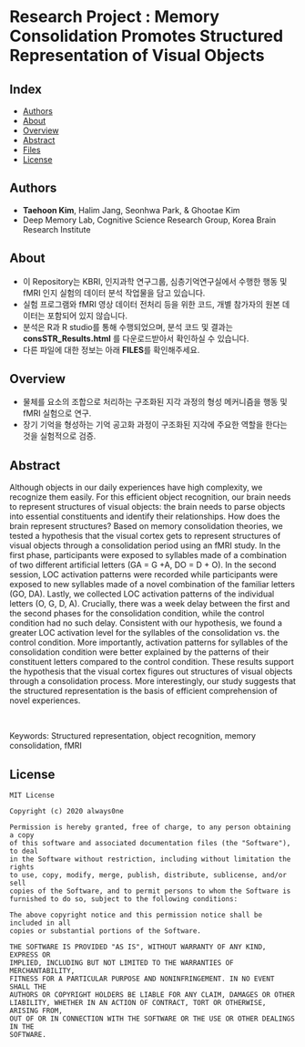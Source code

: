 # Research Project : Memory Consolidation Promotes Structured Representation of Visual Objects

## Index
  - [Authors](#authors) 
  - [About](#about) 
  - [Overview](#overview) 
  - [Abstract](#abstract)
  - [Files](#files)
  - [License](#license)

## Authors
- **Taehoon Kim**, Halim Jang, Seonhwa Park, & Ghootae Kim
- Deep Memory Lab, Cognitive Science Research Group, Korea Brain Research Institute

## About
- 이 Repository는 KBRI, 인지과학 연구그룹, 심층기억연구실에서 수행한 행동 및 fMRI 인지 실험의 데이터 분석 작업물을 담고 있습니다.
- 실험 프로그램와 fMRI 영상 데이터 전처리 등을 위한 코드, 개별 참가자의 원본 데이터는 포함되어 있지 않습니다. 
- 분석은 R과 R studio를 통해 수행되었으며, 분석 코드 및 결과는 **consSTR_Results.html** 를 다운로드받아서 확인하실 수 있습니다. 
- 다른 파일에 대한 정보는 아래 **FILES**를 확인해주세요.

## Overview
- 물체를 요소의 조합으로 처리하는 구조화된 지각 과정의 형성 메커니즘을 행동 및 fMRI 실험으로 연구.
- 장기 기억을 형성하는 기억 공고화 과정이 구조화된 지각에 주요한 역할을 한다는 것을 실험적으로 검증.

## Abstract

Although objects in our daily experiences have high complexity, we recognize them easily. For this efficient object recognition, our brain needs to represent structures of visual objects: the brain needs to parse objects into essential constituents and identify their relationships. How does the brain represent structures? Based on memory consolidation theories, we tested a hypothesis that the visual cortex gets to represent structures of visual objects through a consolidation period using an fMRI study. In the first phase, participants were exposed to syllables made of a combination of two different artificial letters (GA = G +A, DO = D + O). In the second session, LOC activation patterns were recorded while participants were exposed to new syllables made of a novel combination of the familiar letters (GO, DA). Lastly, we collected LOC activation patterns of the individual letters (O, G, D, A). Crucially, there was a week delay between the first and the second phases for the consolidation condition, while the control condition had no such delay. Consistent with our hypothesis, we found a greater LOC activation level for the syllables of the consolidation vs. the control condition. More importantly, activation patterns for syllables of the consolidation condition were better explained by the patterns of their constituent letters compared to the control condition. These results support the hypothesis that the visual cortex figures out structures of visual objects through a consolidation process. More interestingly, our study suggests that the structured representation is the basis of efficient comprehension of novel experiences.

<br>

Keywords: Structured representation, object recognition, memory consolidation, fMRI


## License

```
MIT License

Copyright (c) 2020 always0ne

Permission is hereby granted, free of charge, to any person obtaining a copy
of this software and associated documentation files (the "Software"), to deal
in the Software without restriction, including without limitation the rights
to use, copy, modify, merge, publish, distribute, sublicense, and/or sell
copies of the Software, and to permit persons to whom the Software is
furnished to do so, subject to the following conditions:

The above copyright notice and this permission notice shall be included in all
copies or substantial portions of the Software.

THE SOFTWARE IS PROVIDED "AS IS", WITHOUT WARRANTY OF ANY KIND, EXPRESS OR
IMPLIED, INCLUDING BUT NOT LIMITED TO THE WARRANTIES OF MERCHANTABILITY,
FITNESS FOR A PARTICULAR PURPOSE AND NONINFRINGEMENT. IN NO EVENT SHALL THE
AUTHORS OR COPYRIGHT HOLDERS BE LIABLE FOR ANY CLAIM, DAMAGES OR OTHER
LIABILITY, WHETHER IN AN ACTION OF CONTRACT, TORT OR OTHERWISE, ARISING FROM,
OUT OF OR IN CONNECTION WITH THE SOFTWARE OR THE USE OR OTHER DEALINGS IN THE
SOFTWARE.
```
